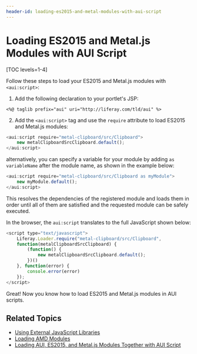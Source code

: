```yaml
---
header-id: loading-es2015-and-metal-modules-with-aui-script
---
```


# Loading ES2015 and Metal.js Modules with AUI Script

[TOC levels=1-4]

Follow these steps to load your ES2015 and Metal.js modules with `<aui:script>`:

1.  Add the following declaration to your portlet's JSP:

```markup
<%@ taglib prefix="aui" uri="http://liferay.com/tld/aui" %>
```

2.  Add the `<aui:script>` tag and use the `require` attribute to load ES2015 
    and Metal.js modules:

```javascript
<aui:script require="metal-clipboard/src/Clipboard">
    new metalClipboardSrcClipboard.default();
</aui:script>
```

alternatively, you can specify a variable for your module by adding 
`as variableName` after the module name, as shown in the example below:

```javascript
<aui:script require="metal-clipboard/src/Clipboard as myModule">
    new myModule.default();
</aui:script>
```

This resolves the dependencies of the registered module and loads them in order 
until all of them are satisfied and the requested module can be safely executed. 

In the browser, the `aui:script` translates to the full JavaScript shown below:

```javascript
<script type="text/javascript">
    Liferay.Loader.require("metal-clipboard/src/Clipboard", 
    function(metalClipboardSrcClipboard) {
        (function() {
            new metalClipboardSrcClipboard.default();
        })()
    }, function(error) {
        console.error(error)
    });
</script>
```

Great! Now you know how to load ES2015 and Metal.js modules in AUI scripts. 

## Related Topics

- [Using External JavaScript Libraries](/docs/7-2/frameworks/-/knowledge_base/f/using-external-javascript-libraries)
- [Loading AMD Modules](/docs/7-2/frameworks/-/knowledge_base/f/loading-amd-modules-in-liferay)
- [Loading AUI, ES2015, and Metal.js Modules Together with AUI Script](/docs/7-2/frameworks/-/knowledge_base/f/loading-aui-es2015-and-metal-modules-with-aui-script)
